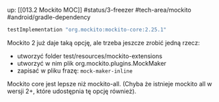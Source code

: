 up: [[013.2 Mockito MOC]]
#status/3-freezer 
#tech-area/mockito 
#android/gradle-dependency 

```groovy
testImplementation "org.mockito:mockito-core:2.25.1"
```

Mockito 2 już daje taką opcję, ale trzeba jeszcze zrobić jedną rzecz:
- utworzyć folder test/resources/mockito-extensions
- utworzyć w nim plik org.mockito.plugins.MockMaker
- zapisać w pliku frazę: `mock-maker-inline`


Mockito core jest lepsze niż mockito-all. (Chyba że istnieje mockito all w wersji 2+, które udostępnia tę opcję również).